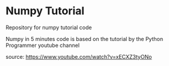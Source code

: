 # Numpy Tutorial
Repository for numpy tutorial code

Numpy in 5 minutes code is based on the tutorial by the Python Programmer youtube channel

source: https://www.youtube.com/watch?v=xECXZ3tyONo
